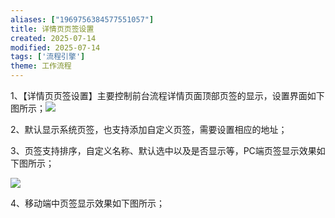 ```yaml
---
aliases: ["1969756384577551057"]
title: 详情页页签设置
created: 2025-07-14
modified: 2025-07-14
tags: ['流程引擎']
theme: 工作流程
---
```


1、【详情页页签设置】主要控制前台流程详情页面顶部页签的显示，设置界面如下图所示；![](https://myhelpdoc.oss-cn-heyuan.aliyuncs.com/mdimages/327a082253a19c3fbd87c28924621ef3.jpg)

2、默认显示系统页签，也支持添加自定义页签，需要设置相应的地址；

3、页签支持排序，自定义名称、默认选中以及是否显示等，PC端页签显示效果如下图所示；

![](https://myhelpdoc.oss-cn-heyuan.aliyuncs.com/mdimages/7124eef24355da2755796b4b84436f4e.jpg)

4、移动端中页签显示效果如下图所示；

